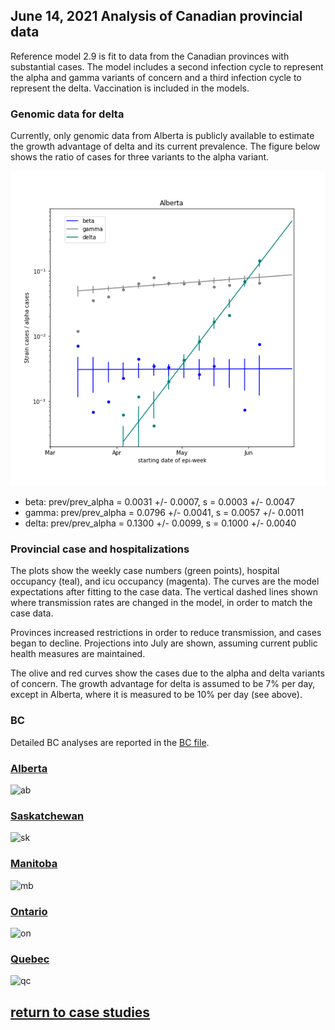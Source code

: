 ## June 14, 2021 Analysis of Canadian provincial data

Reference model 2.9 is fit to data from the Canadian provinces with substantial cases.
The model includes a second infection cycle to represent the alpha and gamma variants of concern and a
third infection cycle to represent the delta.
Vaccination is included in the models.

### Genomic data for delta

Currently, only genomic data from Alberta is publicly available to estimate the growth advantage of delta
and its current prevalence.
The figure below shows the ratio of cases for three variants to the alpha variant.

![abvoc](img/ab_variant_ratios.png)

 *  beta:  prev/prev_alpha = 0.0031 +/- 0.0007,  s = 0.0003 +/- 0.0047
 *  gamma:  prev/prev_alpha = 0.0796 +/- 0.0041,  s = 0.0057 +/- 0.0011
 *  delta:  prev/prev_alpha = 0.1300 +/- 0.0099,  s = 0.1000 +/- 0.0040

### Provincial case and hospitalizations

The plots show the weekly case numbers (green points), hospital occupancy (teal), and icu occupancy (magenta).
The curves are the model expectations after fitting to the case data.
The vertical dashed lines shown where transmission rates are changed in the model, in order to match the case data.

Provinces increased restrictions in order to reduce transmission, and cases began to decline.
Projections into July are shown, assuming current public health measures are maintained.

The olive and red curves show the cases due to the alpha and delta variants of concern.
The growth advantage for delta is assumed to be 7% per day, except in Alberta, where
it is measured to be 10% per day (see above).

### BC

Detailed BC analyses are reported in the [BC file](../index.md).

### [Alberta](img/ab_2_8_0614_proj.pdf)

![ab](img/ab_2_8_0614_proj.png)

### [Saskatchewan](img/sk_2_8_0614_proj.pdf)

![sk](img/sk_2_8_0614_proj.png)

### [Manitoba](img/mb_2_8_0614_proj.pdf)

![mb](img/mb_2_8_0614_proj.png)

### [Ontario](img/on_2_8_0614_proj.pdf)

![on](img/on_2_8_0614_proj.png)

### [Quebec](img/qc_2_8_0614_proj.pdf)

![qc](img/qc_2_8_0614_proj.png)


## [return to case studies](../index.md)

